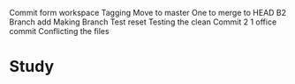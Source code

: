 Commit form workspace
Tagging
Move to master
One to merge to HEAD
B2 Branch add
Making Branch
Test reset
Testing the clean
Commit 2
1 office commit
Conflicting the files
# Study
